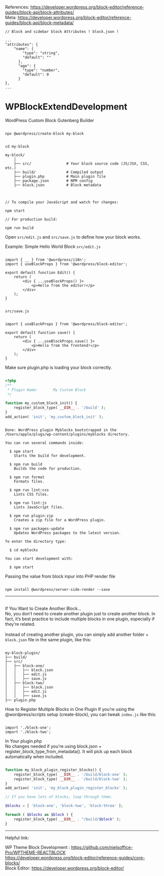 References: https://developer.wordpress.org/block-editor/reference-guides/block-api/block-attributes/
<br>Meta: https://developer.wordpress.org/block-editor/reference-guides/block-api/block-metadata/

```
// Block and sidebar block Attributes ! block.json ! 

...
"attributes": {
    "name": {
        "type": "string",
        "default": ""
      },
      "age": {
        "type": "number",
        "default": 0
      }
},
...

```

# WPBlockExtendDevelopment
WordPress Custom Block Gutenberg Builder 

```

npx @wordpress/create-block my-block

```

```

cd my-block

my-block/
    │
    ├── src/                # Your block source code (JS/JSX, CSS, etc.)
    ├── build/              # Compiled output
    ├── plugin.php          # Main plugin file
    ├── package.json        # NPM config
    ├── block.json          # Block metadata


```

```

// To compile your JavaScript and watch for changes:

npm start

```

```
// For production build:

npm run build

```


Open ``` src/edit.js ``` and  ``` src/save.js ``` to define how your block works.

Example: Simple Hello World Block
``` src/edit.js ```

```JS

import { __ } from '@wordpress/i18n';
import { useBlockProps } from '@wordpress/block-editor';

export default function Edit() {
    return (
        <div { ...useBlockProps() }>
            <p>Hello from the editor!</p>
        </div>
    );
}

````

```

src/save.js

```

```JS

import { useBlockProps } from '@wordpress/block-editor';

export default function save() {
    return (
        <div { ...useBlockProps.save() }>
            <p>Hello from the frontend!</p>
        </div>
    );
}

```


Make sure plugin.php is loading your block correctly.

```PHP

<?php
/**
 * Plugin Name:       My Custom Block
 */

function my_custom_block_init() {
    register_block_type( __DIR__ . '/build' );
}
add_action( 'init', 'my_custom_block_init' );

```


```

Done: WordPress plugin Myblocks bootstrapped in the /Users/apple/plugs/wp-content/plugins/myblocks directory.

You can run several commands inside:

  $ npm start
    Starts the build for development.

  $ npm run build
    Builds the code for production.

  $ npm run format
    Formats files.

  $ npm run lint:css
    Lints CSS files.

  $ npm run lint:js
    Lints JavaScript files.

  $ npm run plugin-zip
    Creates a zip file for a WordPress plugin.

  $ npm run packages-update
    Updates WordPress packages to the latest version.

To enter the directory type:

  $ cd myblocks

You can start development with:

  $ npm start

```



Passing the value from block inpur into PHP render file 

```

npm install @wordpress/server-side-render --save

```

-----------------------------------------------------------------------------------------

<br>If You Want to Create Another Block…
<br>No, you don’t need to create another plugin just to create another block. In fact, it’s best practice to include multiple blocks in one plugin, especially if they’re related.
<br>
<br>Instead of creating another plugin, you can simply add another folder + ``` block.json ``` file in the same plugin, like this:
<br>

```

my-block-plugin/
├── build/
├── src/
│   ├── block-one/
│   │   ├── block.json
│   │   ├── edit.js
│   │   ├── save.js
│   ├── block-two/
│   │   ├── block.json
│   │   ├── edit.js
│   │   ├── save.js
├── plugin.php

```

How to Register Multiple Blocks in One Plugin
If you’re using the @wordpress/scripts setup (create-block), you can tweak ``` index.js ``` like this:

```

import './block-one';
import './block-two';

```


In Your plugin.php
<br>No changes needed if you're using block.json + register_block_type_from_metadata(). It will pick up each block automatically when included.

```PHP

function my_block_plugin_register_blocks() {
    register_block_type( __DIR__ . '/build/block-one' );
    register_block_type( __DIR__ . '/build/block-two' );
}
add_action( 'init', 'my_block_plugin_register_blocks' );


```

```PHP
// If you have lots of blocks, loop through them:

$blocks = [ 'block-one', 'block-two', 'block-three' ];

foreach ( $blocks as $block ) {
    register_block_type( __DIR__ . "/build/$block" );
}

```

-----------------------------------------------------------------------------------------

Helpful link: 

WP Theme Block Development : https://github.com/nielsoffice-Pro/WPTHEME-REACTBLOCK
<br> https://developer.wordpress.org/block-editor/reference-guides/core-blocks/
<br> Block Editor: https://developer.wordpress.org/block-editor/
